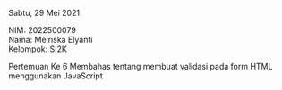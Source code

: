 Sabtu, 29 Mei 2021<br>

NIM: 2022500079<br>
Nama: Meiriska Elyanti<br>
Kelompok: SI2K<br>

Pertemuan Ke 6 Membahas tentang membuat validasi pada form HTML menggunakan JavaScript
